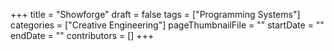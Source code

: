 +++
title = "Showforge"
draft = false
tags = ["Programming Systems"]
categories = ["Creative Engineering"]
pageThumbnailFile = ""
startDate = ""
endDate = ""
contributors = []
+++
